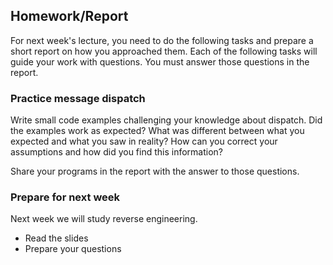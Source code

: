 ## Homework/Report

For next week's lecture, you need to do the following tasks and prepare a short report on how you approached them. Each of the following tasks will guide your work with questions. You must answer those questions in the report.

### Practice message dispatch

Write small code examples challenging your knowledge about dispatch.
Did the examples work as expected? What was different between what you expected and what you saw in reality?
How can you correct your assumptions and how did you find this information?

Share your programs in the report with the answer to those questions.

### Prepare for next week

Next week we will study reverse engineering.

- Read the slides
- Prepare your questions
